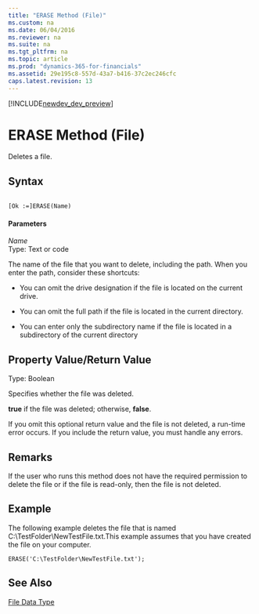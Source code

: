```yaml
---
title: "ERASE Method (File)"
ms.custom: na
ms.date: 06/04/2016
ms.reviewer: na
ms.suite: na
ms.tgt_pltfrm: na
ms.topic: article
ms.prod: "dynamics-365-for-financials"
ms.assetid: 29e195c8-557d-43a7-b416-37c2ec246cfc
caps.latest.revision: 13
---
```


[!INCLUDE[newdev_dev_preview](../includes/newdev_dev_preview.md)]

# ERASE Method (File)
Deletes a file.  
  
## Syntax  
  
```  
  
[Ok :=]ERASE(Name)  
```  
  
#### Parameters  
 *Name*  
 Type: Text or code  
  
 The name of the file that you want to delete, including the path. When you enter the path, consider these shortcuts:  
  
-   You can omit the drive designation if the file is located on the current drive.  
  
-   You can omit the full path if the file is located in the current directory.  
  
-   You can enter only the subdirectory name if the file is located in a subdirectory of the current directory  
  
## Property Value/Return Value  
 Type: Boolean  
  
 Specifies whether the file was deleted.  
  
 **true** if the file was deleted; otherwise, **false**.  
  
 If you omit this optional return value and the file is not deleted, a run-time error occurs. If you include the return value, you must handle any errors.  
  
## Remarks  
 If the user who runs this method does not have the required permission to delete the file or if the file is read-only, then the file is not deleted.  
  
## Example  
 The following example deletes the file that is named C:\\TestFolder\\NewTestFile.txt.This example assumes that you have created the file on your computer.  
  
```  
ERASE('C:\TestFolder\NewTestFile.txt');  
```  
  
## See Also  
 [File Data Type](../datatypes/devenv-File-Data-Type.md)